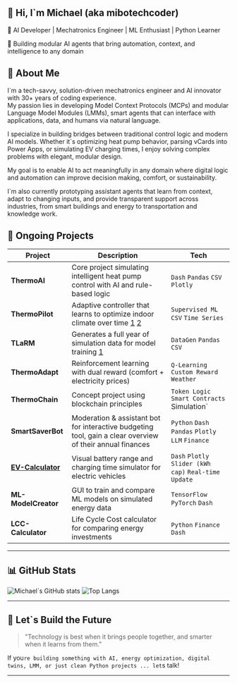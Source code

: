 ## 👋 Hi, I`m Michael (aka mibotechcoder) ##

🚀 AI Developer | Mechatronics Engineer | ML Enthusiast | Python Learner

🎯 Building modular AI agents that bring automation, context, and intelligence to any domain

## 🧠 About Me

I`m a tech-savvy, solution-driven mechatronics engineer and AI innovator with 30+ years of coding experience.  
My passion lies in developing Model Context Protocols (MCPs) and modular Language Model Modules (LMMs), smart agents that can interface with applications, data, and humans via natural language.

I specialize in building bridges between traditional control logic and modern AI models. Whether it`s optimizing heat pump behavior, parsing vCards into Power Apps, or simulating EV charging times, I enjoy solving complex problems with elegant, modular design.

My goal is to enable AI to act meaningfully in any domain where digital logic and automation can improve decision making, comfort, or sustainability.

I`m also currently prototyping assistant agents that learn from context, adapt to changing inputs, and provide transparent support across industries, from smart buildings and energy to transportation and knowledge work.

<!-- 📫 Reach me at **michael@wolfnova.ai**  
🌐 LinkedIn: [linkedin.com/in/ditt-namn](https://linkedin.com/in/ditt-namn) -->

## 🔬 Ongoing Projects

| Project | Description | Tech |
|--------|-------------|------|
| **ThermoAI** | Core project simulating intelligent heat pump control with AI and rule-based logic | `Dash`  `Pandas`  `CSV`  `Plotly` |
| **ThermoPilot** | Adaptive controller that learns to optimize indoor climate over time [1](assets/01_ThermoPilot_Grdm.png) [2](assets/01_ThermoPilot_OnOff.png) | `Supervised ML` `CSV` `Time Series` |
| **TLaRM** | 	Generates a full year of simulation data for model training [1](assets/02_TLaRM.png) | `DataGen` `Pandas` `CSV` |
| **ThermoAdapt** | Reinforcement learning with dual reward (comfort + electricity prices) | `Q-Learning` `Custom Reward` `Weather` |
| **ThermoChain** | Concept project using blockchain principles | `Token Logic` `Smart Contracts `Simulation` |
| **SmartSaverBot** | Moderation & assistant bot for interactive budgeting tool, gain a clear overview of their annual finances | `Python` `Dash` `Pandas` `Plotly` `LLM` `Finance` |
| **[EV-Calculator](https://ev-charge-simulator.onrender.com/)** | Visual battery range and charging time simulator for electric vehicles | `Dash` `Plotly` `Slider (kWh cap)` `Real-time Update` |
| **ML-ModelCreator** | GUI to train and compare ML models on simulated energy data | `TensorFlow` `PyTorch` `Dash` |
| **LCC-Calculator** | Life Cycle Cost calculator for comparing energy investments | `Python` `Finance` `Dash` |


---

## 📊 GitHub Stats

![Michael`s GitHub stats](https://github-readme-stats.vercel.app/api?username=mibotechcoder&show_icons=true&theme=tokyonight)
![Top Langs](https://github-readme-stats.vercel.app/api/top-langs/?username=mibotechcoder&layout=compact&theme=tokyonight)

---

## 🚀 Let`s Build the Future

> "Technology is best when it brings people together, and smarter when it learns from them."

If you`re building something with AI, energy optimization, digital twins, LMM, or just clean Python projects ... let`s talk!

---

<!--
**mibotechcoder/mibotechcoder** is a ✨ _special_ ✨ repository because its `README.md` (this file) appears on your GitHub profile.

Here are some ideas to get you started:

- 🔭 I’m currently working on ...
- 🌱 I’m currently learning ...
- 👯 I’m looking to collaborate on ...
- 🤔 I’m looking for help with ...
- 💬 Ask me about ...
- 📫 How to reach me: ...
- 😄 Pronouns: ...
- ⚡ Fun fact: ...
-->
